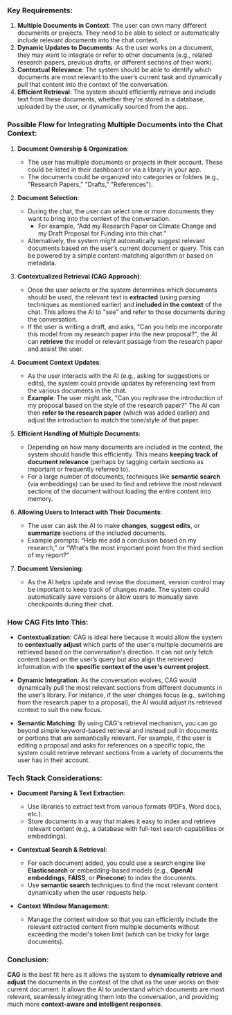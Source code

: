 ### Key Requirements:
1. **Multiple Documents in Context**: The user can own many different documents or projects. They need to be able to select or automatically include relevant documents into the chat context.
2. **Dynamic Updates to Documents**: As the user works on a document, they may want to integrate or refer to other documents (e.g., related research papers, previous drafts, or different sections of their work).
3. **Contextual Relevance**: The system should be able to identify which documents are most relevant to the user’s current task and dynamically pull that content into the context of the conversation.
4. **Efficient Retrieval**: The system should efficiently retrieve and include text from these documents, whether they're stored in a database, uploaded by the user, or dynamically sourced from the app.

### Possible Flow for Integrating Multiple Documents into the Chat Context:

1. **Document Ownership & Organization**:
   - The user has multiple documents or projects in their account. These could be listed in their dashboard or via a library in your app.
   - The documents could be organized into categories or folders (e.g., "Research Papers," "Drafts," "References").

2. **Document Selection**:
   - During the chat, the user can select one or more documents they want to bring into the context of the conversation. 
     - For example, “Add my Research Paper on Climate Change and my Draft Proposal for Funding into this chat.”
   - Alternatively, the system might automatically suggest relevant documents based on the user’s current document or query. This can be powered by a simple content-matching algorithm or based on metadata.

3. **Contextualized Retrieval (CAG Approach)**:
   - Once the user selects or the system determines which documents should be used, the relevant text is **extracted** (using parsing techniques as mentioned earlier) and **included in the context** of the chat. This allows the AI to "see" and refer to those documents during the conversation.
   - If the user is writing a draft, and asks, "Can you help me incorporate this model from my research paper into the new proposal?", the AI can **retrieve** the model or relevant passage from the research paper and assist the user.

4. **Document Context Updates**:
   - As the user interacts with the AI (e.g., asking for suggestions or edits), the system could provide updates by referencing text from the various documents in the chat.
   - **Example**: The user might ask, "Can you rephrase the introduction of my proposal based on the style of the research paper?" The AI can then **refer to the research paper** (which was added earlier) and adjust the introduction to match the tone/style of that paper.

5. **Efficient Handling of Multiple Documents**:
   - Depending on how many documents are included in the context, the system should handle this efficiently. This means **keeping track of document relevance** (perhaps by tagging certain sections as important or frequently referred to).
   - For a large number of documents, techniques like **semantic search** (via embeddings) can be used to find and retrieve the most relevant sections of the document without loading the entire content into memory.

6. **Allowing Users to Interact with Their Documents**:
   - The user can ask the AI to make **changes**, **suggest edits**, or **summarize** sections of the included documents.
   - Example prompts: “Help me add a conclusion based on my research,” or “What’s the most important point from the third section of my report?”

7. **Document Versioning**:
   - As the AI helps update and revise the document, version control may be important to keep track of changes made. The system could automatically save versions or allow users to manually save checkpoints during their chat.

### How CAG Fits Into This:

- **Contextualization**: CAG is ideal here because it would allow the system to **contextually adjust** which parts of the user's multiple documents are retrieved based on the conversation's direction. It can not only fetch content based on the user’s query but also align the retrieved information with the **specific context of the user's current project**.
  
- **Dynamic Integration**: As the conversation evolves, CAG would dynamically pull the most relevant sections from different documents in the user’s library. For instance, if the user changes focus (e.g., switching from the research paper to a proposal), the AI would adjust its retrieved context to suit the new focus.

- **Semantic Matching**: By using CAG's retrieval mechanism, you can go beyond simple keyword-based retrieval and instead pull in documents or portions that are semantically relevant. For example, if the user is editing a proposal and asks for references on a specific topic, the system could retrieve relevant sections from a variety of documents the user has in their account.

### Tech Stack Considerations:

- **Document Parsing & Text Extraction**:
  - Use libraries to extract text from various formats (PDFs, Word docs, etc.).
  - Store documents in a way that makes it easy to index and retrieve relevant content (e.g., a database with full-text search capabilities or embeddings).

- **Contextual Search & Retrieval**:
  - For each document added, you could use a search engine like **Elasticsearch** or embedding-based models (e.g., **OpenAI embeddings**, **FAISS**, or **Pinecone**) to index the documents.
  - Use **semantic search** techniques to find the most relevant content dynamically when the user requests help.

- **Context Window Management**:
  - Manage the context window so that you can efficiently include the relevant extracted content from multiple documents without exceeding the model's token limit (which can be tricky for large documents).

### Conclusion:
**CAG** is the best fit here as it allows the system to **dynamically retrieve and adjust** the documents in the context of the chat as the user works on their current document. It allows the AI to understand which documents are most relevant, seamlessly integrating them into the conversation, and providing much more **context-aware and intelligent responses**.